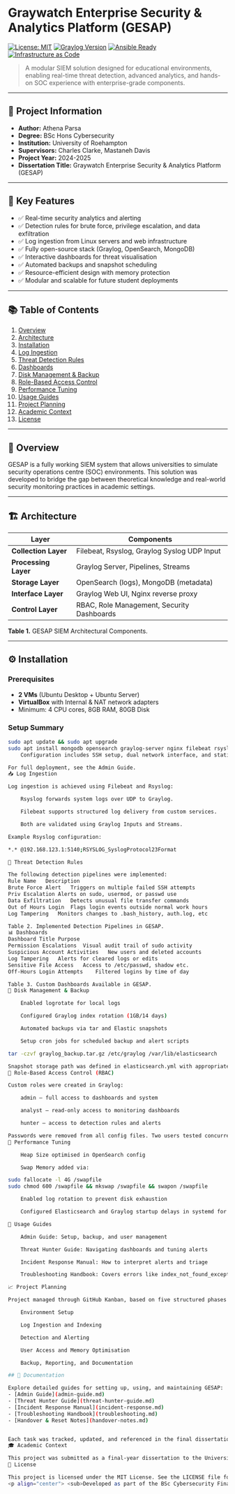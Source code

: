 # Graywatch Enterprise Security & Analytics Platform (GESAP)

[![License: MIT](https://img.shields.io/badge/License-MIT-blue.svg)](https://opensource.org/licenses/MIT)
[![Graylog Version](https://img.shields.io/badge/Graylog-5.1-brightgreen.svg)](https://www.graylog.org/)
[![Ansible Ready](https://img.shields.io/badge/Ansible-Ready-red.svg)](https://www.ansible.com/)
[![Infrastructure as Code](https://img.shields.io/badge/IaC-Terraform-purple.svg)](https://www.terraform.io/)

> A modular SIEM solution designed for educational environments, enabling real-time threat detection, advanced analytics, and hands-on SOC experience with enterprise-grade components.

---

## 📌 Project Information

- **Author:** Athena Parsa  
- **Degree:** BSc Hons Cybersecurity  
- **Institution:** University of Roehampton  
- **Supervisors:** Charles Clarke, Mastaneh Davis  
- **Project Year:** 2024-2025  
- **Dissertation Title:** Graywatch Enterprise Security & Analytics Platform (GESAP)

---

## 🌟 Key Features

- ✅ Real-time security analytics and alerting  
- ✅ Detection rules for brute force, privilege escalation, and data exfiltration  
- ✅ Log ingestion from Linux servers and web infrastructure  
- ✅ Fully open-source stack (Graylog, OpenSearch, MongoDB)  
- ✅ Interactive dashboards for threat visualisation  
- ✅ Automated backups and snapshot scheduling  
- ✅ Resource-efficient design with memory protection  
- ✅ Modular and scalable for future student deployments  

---

## 📚 Table of Contents

1. [Overview](#overview)  
2. [Architecture](#architecture)  
3. [Installation](#installation)  
4. [Log Ingestion](#log-ingestion)  
5. [Threat Detection Rules](#threat-detection-rules)  
6. [Dashboards](#dashboards)  
7. [Disk Management & Backup](#disk-management--backup)  
8. [Role-Based Access Control](#role-based-access-control)  
9. [Performance Tuning](#performance-tuning)  
10. [Usage Guides](#usage-guides)  
11. [Project Planning](#project-planning)  
12. [Academic Context](#academic-context)  
13. [License](#license)  

---

## 🧠 Overview

GESAP is a fully working SIEM system that allows universities to simulate security operations centre (SOC) environments. This solution was developed to bridge the gap between theoretical knowledge and real-world security monitoring practices in academic settings.

---

## 🏗️ Architecture

| Layer                    | Components                                       |
|--------------------------|--------------------------------------------------|
| **Collection Layer**     | Filebeat, Rsyslog, Graylog Syslog UDP Input     |
| **Processing Layer**     | Graylog Server, Pipelines, Streams              |
| **Storage Layer**        | OpenSearch (logs), MongoDB (metadata)           |
| **Interface Layer**      | Graylog Web UI, Nginx reverse proxy             |
| **Control Layer**        | RBAC, Role Management, Security Dashboards      |

**Table 1.** GESAP SIEM Architectural Components.

---

## ⚙️ Installation

### Prerequisites

- **2 VMs** (Ubuntu Desktop + Ubuntu Server)  
- **VirtualBox** with Internal & NAT network adapters  
- Minimum: 4 CPU cores, 8GB RAM, 80GB Disk  

### Setup Summary

```bash
sudo apt update && sudo apt upgrade
sudo apt install mongodb opensearch graylog-server nginx filebeat rsyslog
    Configuration includes SSH setup, dual network interface, and static IP binding between VMs.

For full deployment, see the Admin Guide.
📥 Log Ingestion

Log ingestion is achieved using Filebeat and Rsyslog:

    Rsyslog forwards system logs over UDP to Graylog.

    Filebeat supports structured log delivery from custom services.

    Both are validated using Graylog Inputs and Streams.

Example Rsyslog configuration:

*.* @192.168.123.1:5140;RSYSLOG_SyslogProtocol23Format

🚨 Threat Detection Rules

The following detection pipelines were implemented:
Rule Name	Description
Brute Force Alert	Triggers on multiple failed SSH attempts
Priv Escalation	Alerts on sudo, usermod, or passwd use
Data Exfiltration	Detects unusual file transfer commands
Out of Hours Login	Flags login events outside normal work hours
Log Tampering	Monitors changes to .bash_history, auth.log, etc

Table 2. Implemented Detection Pipelines in GESAP.
📊 Dashboards
Dashboard Title	Purpose
Permission Escalations	Visual audit trail of sudo activity
Suspicious Account Activities	New users and deleted accounts
Log Tampering	Alerts for cleared logs or edits
Sensitive File Access	Access to /etc/passwd, shadow etc.
Off-Hours Login Attempts	Filtered logins by time of day

Table 3. Custom Dashboards Available in GESAP.
🧠 Disk Management & Backup

    Enabled logrotate for local logs

    Configured Graylog index rotation (1GB/14 days)

    Automated backups via tar and Elastic snapshots

    Setup cron jobs for scheduled backup and alert scripts

tar -czvf graylog_backup.tar.gz /etc/graylog /var/lib/elasticsearch

Snapshot storage path was defined in elasticsearch.yml with appropriate permissions.
🔐 Role-Based Access Control (RBAC)

Custom roles were created in Graylog:

    admin – full access to dashboards and system

    analyst – read-only access to monitoring dashboards

    hunter – access to detection rules and alerts

Passwords were removed from all config files. Two users tested concurrently using separate sessions.
🧠 Performance Tuning

    Heap Size optimised in OpenSearch config

    Swap Memory added via:

sudo fallocate -l 4G /swapfile
sudo chmod 600 /swapfile && mkswap /swapfile && swapon /swapfile

    Enabled log rotation to prevent disk exhaustion

    Configured Elasticsearch and Graylog startup delays in systemd for stable boot

📘 Usage Guides

    Admin Guide: Setup, backup, and user management

    Threat Hunter Guide: Navigating dashboards and tuning alerts

    Incident Response Manual: How to interpret alerts and triage

    Troubleshooting Handbook: Covers errors like index_not_found_exception, MongoDB failures, and snapshot issues

📈 Project Planning

Project managed through GitHub Kanban, based on five structured phases:

    Environment Setup

    Log Ingestion and Indexing

    Detection and Alerting

    User Access and Memory Optimisation

    Backup, Reporting, and Documentation

## 📘 Documentation

Explore detailed guides for setting up, using, and maintaining GESAP:
- [Admin Guide](admin-guide.md)  
- [Threat Hunter Guide](threat-hunter-guide.md)  
- [Incident Response Manual](incident-response.md)  
- [Troubleshooting Handbook](troubleshooting.md)  
- [Handover & Reset Notes](handover-notes.md)


Each task was tracked, updated, and referenced in the final dissertation.
🎓 Academic Context

This project was submitted as a final-year dissertation to the University of Roehampton, demonstrating a modular SIEM platform for academic training. The system is deployable, robust, and intended for multi-user student interaction with built-in performance protections and documentation.
📄 License

This project is licensed under the MIT License. See the LICENSE file for details.
<p align="center"> <sub>Developed as part of the BSc Cybersecurity Final Year Project</sub><br> <sub>© 2025 Athena Parsa | University of Roehampton</sub> </p> ```
